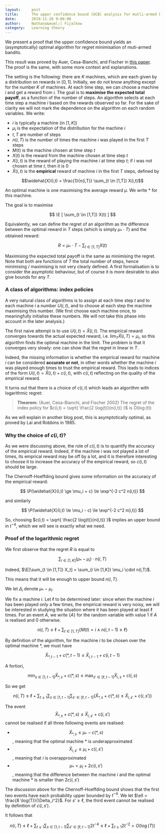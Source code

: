 ```yaml
---
layout:     post
title:      The upper confidence bound (UCB) analysis for mutli-armed bandits 
date:       2019-11-20 9:00:00
author:     Nathana&euml;l Fijalkow
category:   Learning theory
---
```


<script type="text/x-mathjax-config">
MathJax.Hub.Config({
  TeX: {
    Macros: {
      R: "{\\mathbb{R}}",
      Q: "{\\mathbb{Q}}",
      N: "{\\mathbb{N}}",
      Z: "{\\mathbb{Z}}",
      A: "{\\mathcal{A}}",
      B: "{\\mathcal{B}}",
      E: "{\\mathbb{E}}",
      P: "{\\mathbb{P}}",
    }
  }
});
</script>

<p class="intro"><span class="dropcap">W</span>e present a proof that the upper confidence bound yields an (asymptotically) optimal algorithm for regret minimisation of muti-armed bandits.</p>

This result was proved by Auer, Cesa-Bianchi, and Fischer in [this paper](http://homes.di.unimi.it/cesa-bianchi/Pubblicazioni/ml-02.pdf). The proof is the same, with some more context and explanations.

The setting is the following: there are $K$ machines, which are each given by a distribution on rewards in $[0,1]$.
Initially, we do not know anything except for the number $K$ of machines.
At each time step, we can choose a machine $i$ and get a reward from $i$. 
The goal is to **maximise the expected total payoff**, as a function of the number of steps.
An algorithm selects at each time step a machine $i$ based on the rewards observed so far. 
For the sake of clarity we will not mark the dependence on the algorithm on each random variables.
We write:
* $i$ is typically a machine (in $[1,K]$)
* $\mu_i$ is the expectation of the distribution for the machine $i$
* $t,T$ are number of steps
* $n(i,T)$ is the number of times the machine $i$ was played in the first $T$ steps
* $M(t)$ is the machine chosen at time step $t$
* $X(t)$ is the reward from the machine chosen at time step $t$
* $X(i,t)$ is the reward of playing the machine $i$ at time step $t$; if $i$ was not chosen at time $t$, then it is $0$
* $\widehat{X}(i,t)$ is the **empirical** reward of machine $i$ in the first $T$ steps, defined by

$$\widehat{X}(i,t) = \frac{1}{n(i,T)} \sum_{t \in [1,T]} X(i,t)$$

An optimal machine is one maximising the average reward $\mu$. We write $*$ for this machine.

The goal is to maximise

$$
\E [ \sum_{t \in [1,T]} X(t) ]
$$

Equivalently, we can define the regret of an algorithm 
as the difference between the optimal reward in $T$ steps (which is simply $\mu_* \cdot T$) and the obtained reward:

$$
R = \mu_* \cdot T - \sum_{t \in [1,T]} X(t)
$$

Maximising the expected total payoff is the same as minimising the regret.
Note that both are functions of $T$ the total number of steps, hence minimising / maximising is not very clearly defined.
A first formalisation is to consider the asymptotic behaviour, but of course it is more desirable to also give bounds for any $T$.

### A class of algorithms: index policies

A very natural class of algorithms is to assign at each time step $t$ and to each machine $i$ a number $U(i,t)$, 
and to choose at each step the machine maximising this number.
(We first choose each machine once, to meaningfully initialise these numbers. We will not take this phase into account in the later analysis.)

The first naive attempt is to use $U(i,t) = \widehat{X}(i,t)$.
The empirical reward converges towards the actual expected reward, i.e. $\lim_T \widehat{X}(i,T) = \mu_i$,
so this algorithm finds the optimal machine in the limit.
The problem is that it converges very slowly: one can show that the regret in linear in $T$.

Indeed, the missing information is whether the empirical reward for machine $i$ can be considered **accurate or not**, 
in other words whether the machine $i$ was played enough times to trust the empirical reward.
This leads to indices of the form $U(i,t) = \widehat{X}(i,t) + c(i,t)$, with $c(i,t)$ reflecting on the quality of the empirical reward.

It turns out that there is a choice of $c(i,t)$ which leads an algorithm with logarithmic regret:

> **Theorem:** (Auer, Cesa-Bianchi, and Fischer 2002)
The regret of the index policy for $c(i,t) = \sqrt{ \frac{2 \log(t)}{n(i,t)} }$ is $O(\log(t))$

As we will explain in another blog post, this is asymptotically optimal, as proved by Lai and Robbins in 1985.

### Why the choice of $c(i,t)$?

As we were discussing above, the role of $c(i,t)$ is to quantify the accuracy of the empirical reward.
Indeed, if the machine $i$ was not played a lot of times, its emprical reward may be off by a lot, 
and it is therefore interesting to choose it to increase the accuracy of the empirical reward, so $c(i,t)$ should be large.

The Chernoff-Hoeffding bound gives some information on the accuracy of the empirical reward:

$$
\P(\widehat{X}(i,t) \ge \mu_i + c) \le \exp^{-2 c^2 n(i,t)}
$$

and similarly

$$
\P(\widehat{X}(i,t) \le \mu_i - c) \le \exp^{-2 c^2 n(i,t)}
$$

So, choosing $c(i,t) = \sqrt{ \frac{2 \log(t)}{n(i,t)} }$ implies an upper bound in $t^{-4}$, which we will see is exactly what we need.

### Proof of the logarithmic regret

We first observe that the regret $R$ is equal to

$$
\sum_{i \in [1,K]} (\mu_* - \mu_i) \cdot n(i,T)
$$

Indeed, $\E[\sum_{t \in [1,T]} X_t] = \sum_{i \in [1,K]} \mu_i \cdot n(i,T)$.

This means that it will be enough to upper bound $n(i,T)$.

We let $\Delta_i$ denote $\mu_* - \mu_i$.

We fix a machine $i$. 
Let $\ell$ to be determined later: since when the machine $i$ has been played only a few times, the empirical reward is very noisy,
we will be interested in studying the situation where it has been played at least $\ell$ times.
For an event $A$, we write $\{A\}$ for the random variable with value $1$ if $A$ is realised and $0$ otherwise. 

$$
n(i,T) \le \ell + \sum_{t \in [1,T]} \{M(t) = i \wedge n(i,t-1) \ge \ell\}
$$

By definition of the algorithm, for the machine $i$ to be chosen over the optimal machine $*$, we must have

$$
\widehat{X}_{*,t-1} + c(*,t-1) \le \widehat{X}_{i,t-1} + c(i,t-1)
$$

A fortiori,

$$
\min_{s \in [1,t-1]} \widehat{X}_{*,s} + c(*,s) \le \max_{s' \in [\ell,t-1]} \widehat{X}_{i,s} + c(i,s)
$$

So we get

$$
n(i,T) \le \ell + \sum_{t \ge 1} \sum_{s \in [1,t-1]} \sum_{s' \in [\ell,t-1]} \{ \widehat{X}_{*,s} + c(*,s) \le \widehat{X}_{i,s'} + c(i,s') \}
$$

The event 
$$\widehat{X}_{*,s} + c(*,s) \le \widehat{X}_{i,s'} + c(i,s')$$ 
cannot be realised if all three following events are realised:
* $$\widehat{X}_{*,s} \le \mu_{*} - c(*,s)$$, meaning that the optimal machine $*$ is underapproximated
* $$\widehat{X}_{i,s'} \le \mu_i + c(i,s')$$, meaning that $i$ is overapproximated
* $$\mu_* < \mu_i + 2 c(i,s')$$, meaning that the difference between the machine $i$ and the optimal machine $*$ is smaller than $2 c(i,s')$

The discussion above for the Chernoff-Hoeffding bound shows that the first two events have each probability upper bounded by $t^{-4}$.
We let $\ell = \frac{8 \log(T)}{\Delta_i^2}$.
For $s' \ge \ell$, the third event cannot be realised by definition of $c(i,s')$.

It follows that

$$
n(i,T) \le \ell + \sum_{t \ge 1} \sum_{s \in [1,t-1]} \sum_{s' \in [\ell,t-1]} 2 t^{-4} \le \ell + \sum_{t \ge 1} 2 t^{-2} = O(\log(T))
$$

